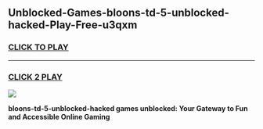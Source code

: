 
## Unblocked-Games-bloons-td-5-unblocked-hacked-Play-Free-u3qxm
<h3>
<a href="https://premium76.site?title=bloons-td-5-unblocked-hacked&ref=23A">CLICK TO PLAY</a></h3>
<hr>

<h3>
<a href="https://premium76.site?title=bloons-td-5-unblocked-hacked&ref=23A">CLICK 2 PLAY</a>
  
</h3>

<a href="https://premium76.site?title=bloons-td-5-unblocked-hacked&ref=23A"><img src="https://clearcache.store/games.png"></a>


**bloons-td-5-unblocked-hacked games unblocked: Your Gateway to Fun and Accessible Online Gaming**

